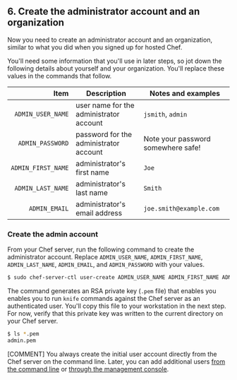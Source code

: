 ## 6. Create the administrator account and an organization

Now you need to create an administrator account and an organization, similar to what you did when you signed up for hosted Chef.

You'll need some information that you'll use in later steps, so jot down the following details about yourself and your organization. You'll replace these values in the commands that follow.

| Item                | Description |    Notes and examples |
|----------------------------------:|------------|----------|
| `ADMIN_USER_NAME`  | user name for the administrator account | `jsmith`, `admin` |
| `ADMIN_PASSWORD`   | password for the administrator account | Note your password somewhere safe! |
| `ADMIN_FIRST_NAME` | administrator's first name | `Joe` |
| `ADMIN_LAST_NAME`  | administrator's last name | `Smith` |
| `ADMIN_EMAIL`      | administrator's email address | `joe.smith@example.com` |

### Create the admin account

From your Chef server, run the following command to create the administrator account. Replace `ADMIN_USER_NAME`, `ADMIN_FIRST_NAME`, `ADMIN_LAST_NAME`, `ADMIN_EMAIL`, and `ADMIN_PASSWORD` with your values.

```bash
$ sudo chef-server-ctl user-create ADMIN_USER_NAME ADMIN_FIRST_NAME ADMIN_LAST_NAME ADMIN_EMAIL ADMIN_PASSWORD --filename ADMIN_USER_NAME.pem
```

The command generates an RSA private key (<code class="file-path">.pem</code> file) that enables you enables you to run `knife` commands against the Chef server as an authenticated user. You'll copy this file to your workstation in the next step. For now, verify that this private key was written to the current directory on your Chef server.

```bash
$ ls *.pem
admin.pem
```

[COMMENT] You always create the initial user account directly from the Chef server on the command line. Later, you can add additional users [from the command line](https://docs.chef.io/server_orgs.html) or [through the management console](https://docs.chef.io/manage.html#admin).
